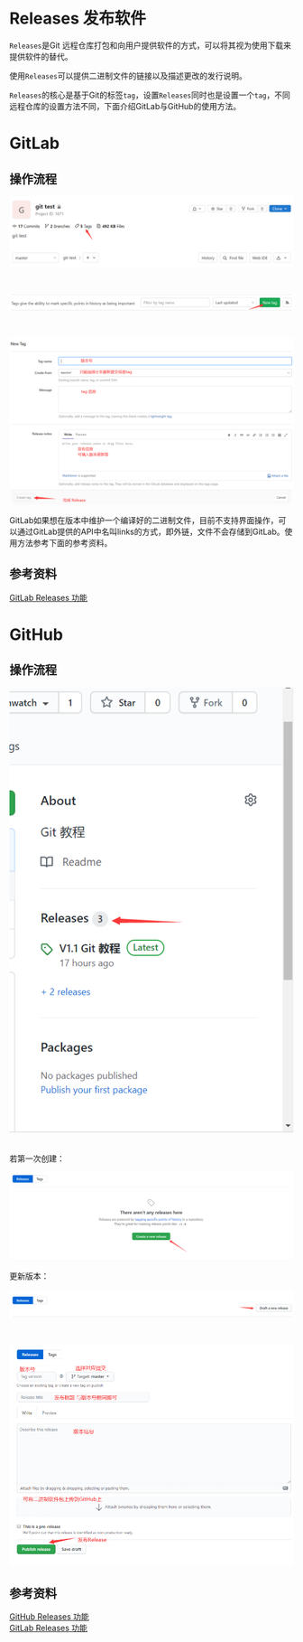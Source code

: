 # Releases 发布软件
`Releases`是Git 远程仓库打包和向用户提供软件的方式，可以将其视为使用下载来提供软件的替代。 

使用`Releases`可以提供二进制文件的链接以及描述更改的发行说明。

`Releases`的核心是基于Git的标签`tag`，设置`Releases`同时也是设置一个`tag`，不同远程仓库的设置方法不同，下面介绍GitLab与GitHub的使用方法。

# GitLab
## 操作流程
![step 1](cache/GitLab-step-1.png)

<br/>

![step 2](cache/GitLab-step-2.png)

<br/>

![step 3](cache/GitLab-step-3.png)

GitLab如果想在版本中维护一个编译好的二进制文件，目前不支持界面操作，可以通过GitLab提供的API中名叫links的方式，即外链，文件不会存储到GitLab。使用方法参考下面的参考资料。

## 参考资料
[GitLab Releases 功能](https://blog.csdn.net/a112626290/article/details/105404318)

# GitHub
## 操作流程
![step 1](cache/GitHub-step-1.png)

<br/>
若第一次创建：  

![step 2](cache/GitHub-step-2.png)

更新版本：  

![step 2](cache/GitHub-step-3.png)

<br/>

![step 3](cache/GitHub-step-4.png)

## 参考资料
[GitHub Releases 功能](https://blog.csdn.net/Eggy2015/article/details/52138751)  
[GitLab Releases 功能](https://blog.csdn.net/a112626290/article/details/105404318)  
